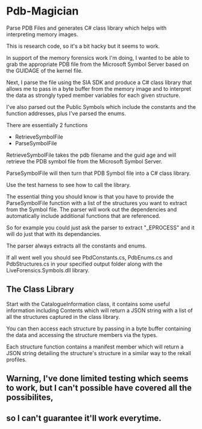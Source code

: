 # Pdb-Magician
Parse PDB Files and generates C# class library which helps with interpreting memory images.

This is research code, so it's a bit hacky but it seems to work.

In support of the memory forensics work I'm doing, I wanted to be able to grab the appropriate PDB file
from the Microsoft Symbol Server based on the GUIDAGE of the kernel file.

Next, I parse the file using the SIA SDK and produce a C# class library that allows me
to pass in a byte buffer from the memory image and to interpret the data as strongly typed
member variables for each given structure.

I've also parsed out the Public Symbols which include the constants and the function addresses, 
plus I've parsed the enums.

There are essentially 2 functions

* RetrieveSymbolFile
* ParseSymbolFile

RetrieveSymbolFile takes the pdb filename and the guid age and will retrieve the PDB symbol file from the Microsoft Symbol Server.

ParseSymbolFile will then turn that PDB Symbol file into a C# class library.

Use the test harness to see how to call the library.

The essential thing you should know is that you have to provide the ParseSymbolFile function with a list
of the structures you want to extract from the Symbol file. The parser will work out the dependencies 
and automatically include additional functions that are referenced.

So for example you could just ask the parser to extract "_EPROCESS" and it will do just that with its dependancies.

The parser always extracts all the constants and enums.

If all went well you should see PbdConstants.cs, PdbEnums.cs and PdbStructures.cs in your
specified output folder along with the LiveForensics.Symbols.dll library.

## The Class Library

Start with the CatalogueInformation class, it contains some useful information including Contents
which will return a JSON string with a list of all the structures captured in the class library.

You can then access each structure by passing in a byte buffer containing the data and accessing
the structure members via the types.

Each structure function contains a manifest member which will return a JSON string detailing the structure's 
structure in a similar way to the rekall profiles.

## Warning, I've done limited testing which seems to work, but I can't possible have covered all the possibilites,
## so I can't guarantee it'll work everytime.
